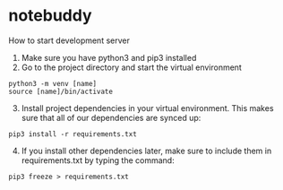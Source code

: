 # notebuddy

How to start development server

1. Make sure you have python3 and pip3 installed
2. Go to the project directory and start the virtual environment
```
python3 -m venv [name]
source [name]/bin/activate
```
3. Install project dependencies in your virtual environment. This makes sure that all of our dependencies are synced up:

```
pip3 install -r requirements.txt
```

4. If you install other dependencies later, make sure to include them in requirements.txt by typing the command:
```
pip3 freeze > requirements.txt
```
